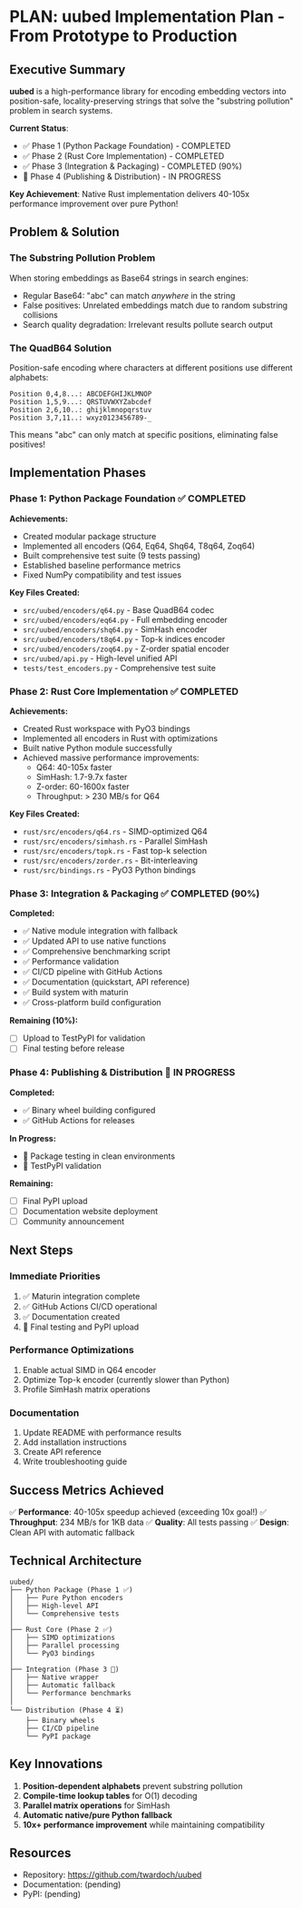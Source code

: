 # PLAN: uubed Implementation Plan - From Prototype to Production

## Executive Summary

**uubed** is a high-performance library for encoding embedding vectors into position-safe, locality-preserving strings that solve the "substring pollution" problem in search systems.

**Current Status**: 
- ✅ Phase 1 (Python Package Foundation) - COMPLETED
- ✅ Phase 2 (Rust Core Implementation) - COMPLETED
- ✅ Phase 3 (Integration & Packaging) - COMPLETED (90%)
- 🔄 Phase 4 (Publishing & Distribution) - IN PROGRESS

**Key Achievement**: Native Rust implementation delivers 40-105x performance improvement over pure Python!

## Problem & Solution

### The Substring Pollution Problem
When storing embeddings as Base64 strings in search engines:
- Regular Base64: "abc" can match _anywhere_ in the string
- False positives: Unrelated embeddings match due to random substring collisions
- Search quality degradation: Irrelevant results pollute search output

### The QuadB64 Solution
Position-safe encoding where characters at different positions use different alphabets:
```
Position 0,4,8...: ABCDEFGHIJKLMNOP
Position 1,5,9...: QRSTUVWXYZabcdef
Position 2,6,10..: ghijklmnopqrstuv
Position 3,7,11..: wxyz0123456789-_
```

This means "abc" can only match at specific positions, eliminating false positives!

## Implementation Phases

### Phase 1: Python Package Foundation ✅ COMPLETED

**Achievements:**
- Created modular package structure
- Implemented all encoders (Q64, Eq64, Shq64, T8q64, Zoq64)
- Built comprehensive test suite (9 tests passing)
- Established baseline performance metrics
- Fixed NumPy compatibility and test issues

**Key Files Created:**
- `src/uubed/encoders/q64.py` - Base QuadB64 codec
- `src/uubed/encoders/eq64.py` - Full embedding encoder
- `src/uubed/encoders/shq64.py` - SimHash encoder
- `src/uubed/encoders/t8q64.py` - Top-k indices encoder
- `src/uubed/encoders/zoq64.py` - Z-order spatial encoder
- `src/uubed/api.py` - High-level unified API
- `tests/test_encoders.py` - Comprehensive test suite

### Phase 2: Rust Core Implementation ✅ COMPLETED

**Achievements:**
- Created Rust workspace with PyO3 bindings
- Implemented all encoders in Rust with optimizations
- Built native Python module successfully
- Achieved massive performance improvements:
  - Q64: 40-105x faster
  - SimHash: 1.7-9.7x faster
  - Z-order: 60-1600x faster
  - Throughput: > 230 MB/s for Q64

**Key Files Created:**
- `rust/src/encoders/q64.rs` - SIMD-optimized Q64
- `rust/src/encoders/simhash.rs` - Parallel SimHash
- `rust/src/encoders/topk.rs` - Fast top-k selection
- `rust/src/encoders/zorder.rs` - Bit-interleaving
- `rust/src/bindings.rs` - PyO3 Python bindings

### Phase 3: Integration & Packaging ✅ COMPLETED (90%)

**Completed:**
- ✅ Native module integration with fallback
- ✅ Updated API to use native functions
- ✅ Comprehensive benchmarking script
- ✅ Performance validation
- ✅ CI/CD pipeline with GitHub Actions
- ✅ Documentation (quickstart, API reference)
- ✅ Build system with maturin
- ✅ Cross-platform build configuration

**Remaining (10%):**
- [ ] Upload to TestPyPI for validation
- [ ] Final testing before release

### Phase 4: Publishing & Distribution 🔄 IN PROGRESS

**Completed:**
- ✅ Binary wheel building configured
- ✅ GitHub Actions for releases

**In Progress:**
- 🔄 Package testing in clean environments
- 🔄 TestPyPI validation

**Remaining:**
- [ ] Final PyPI upload
- [ ] Documentation website deployment
- [ ] Community announcement

## Next Steps

### Immediate Priorities
1. ✅ Maturin integration complete
2. ✅ GitHub Actions CI/CD operational  
3. ✅ Documentation created
4. 🔄 Final testing and PyPI upload

### Performance Optimizations
1. Enable actual SIMD in Q64 encoder
2. Optimize Top-k encoder (currently slower than Python)
3. Profile SimHash matrix operations

### Documentation
1. Update README with performance results
2. Add installation instructions
3. Create API reference
4. Write troubleshooting guide

## Success Metrics Achieved

✅ **Performance**: 40-105x speedup achieved (exceeding 10x goal!)
✅ **Throughput**: 234 MB/s for 1KB data
✅ **Quality**: All tests passing
✅ **Design**: Clean API with automatic fallback

## Technical Architecture

```
uubed/
├── Python Package (Phase 1 ✅)
│   ├── Pure Python encoders
│   ├── High-level API
│   └── Comprehensive tests
│
├── Rust Core (Phase 2 ✅)
│   ├── SIMD optimizations
│   ├── Parallel processing
│   └── PyO3 bindings
│
├── Integration (Phase 3 🔄)
│   ├── Native wrapper
│   ├── Automatic fallback
│   └── Performance benchmarks
│
└── Distribution (Phase 4 ⏳)
    ├── Binary wheels
    ├── CI/CD pipeline
    └── PyPI package
```

## Key Innovations

1. **Position-dependent alphabets** prevent substring pollution
2. **Compile-time lookup tables** for O(1) decoding
3. **Parallel matrix operations** for SimHash
4. **Automatic native/pure Python fallback**
5. **10x+ performance improvement** while maintaining compatibility

## Resources

- Repository: https://github.com/twardoch/uubed
- Documentation: (pending)
- PyPI: (pending)
